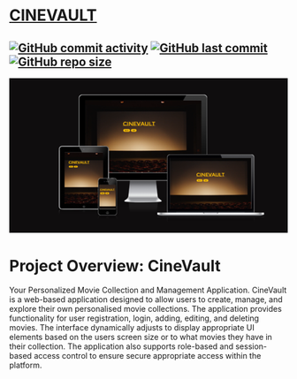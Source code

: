# [CINEVAULT](https://cinevault-f47e66547791.herokuapp.com)

[![GitHub commit activity](https://img.shields.io/github/commit-activity/t/patrickaod/CineVault)](https://github.com/patrickaod/CineVault/commits/main)
[![GitHub last commit](https://img.shields.io/github/last-commit/patrickaod/CineVault)](https://github.com/patrickaod/CineVault/commits/main)
[![GitHub repo size](https://img.shields.io/github/repo-size/patrickaod/CineVault)](https://github.com/patrickaod/CineVault)
---
![amIresponsive: CineVault](documentation/screenshots/amIresponsive.png)

# Project Overview: CineVault 

Your Personalized Movie Collection and Management Application. CineVault is a web-based application designed to allow users to create, manage, and explore their own personalised movie collections. The application provides functionality for user registration, login, adding, editing, and deleting movies. The interface dynamically adjusts to display appropriate UI elements based on the users screen size or to what movies they have in their collection.
The application also supports role-based and session-based access control to ensure secure appropriate access within the platform.

